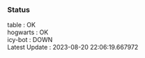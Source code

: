 ### Status


table : OK  
hogwarts : OK  
icy-bot : DOWN  
Latest Update : 2023-08-20 22:06:19.667972
